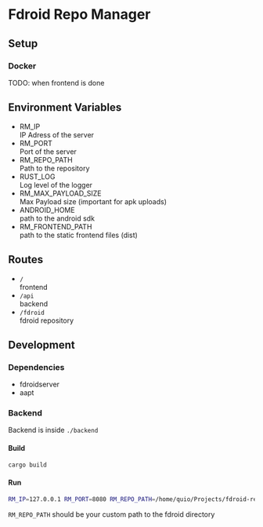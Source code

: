 # Fdroid Repo Manager

## Setup

### Docker

TODO: when frontend is done

## Environment Variables

- RM_IP  
  IP Adress of the server
- RM_PORT  
  Port of the server
- RM_REPO_PATH  
  Path to the repository
- RUST_LOG  
  Log level of the logger
- RM_MAX_PAYLOAD_SIZE  
  Max Payload size (important for apk uploads)
- ANDROID_HOME  
  path to the android sdk
- RM_FRONTEND_PATH  
  path to the static frontend files (dist)

## Routes

- `/`  
frontend
- `/api`  
backend
- `/fdroid`  
fdroid repository

## Development

### Dependencies

- fdroidserver
- aapt

### Backend

Backend is inside `./backend`

#### Build

```bash
cargo build
```

#### Run

```bash
RM_IP=127.0.0.1 RM_PORT=8080 RM_REPO_PATH=/home/quio/Projects/fdroid-repo-manager/development/fdroid RUST_LOG=DEBUG ANDROID_HOME=/opt/android-sdk cargo run
```

`RM_REPO_PATH` should be your custom path to the fdroid directory

